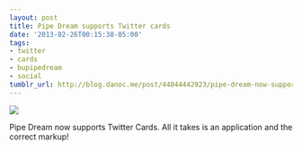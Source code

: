 ```yaml
---
layout: post
title: Pipe Dream supports Twitter cards
date: '2013-02-26T00:15:38-05:00'
tags:
- twitter
- cards
- bupipedream
- social
tumblr_url: http://blog.danoc.me/post/44044442923/pipe-dream-now-supports-twitter-cards-all-it
---
```


![](http://31.media.tumblr.com/5c464816bb8647a8abf9faaa28e5e1a0/tumblr_mitam2ZxSz1r8aozao1_1280.png)

Pipe Dream now supports Twitter Cards. All it takes is an application and the correct markup!
